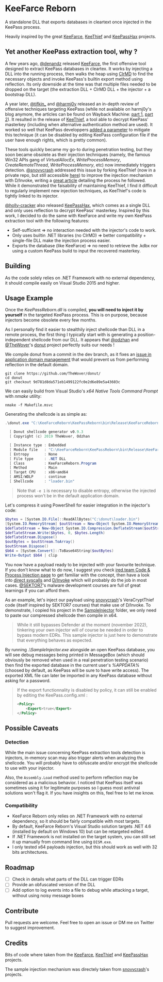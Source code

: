 # KeeFarce Reborn

A standalone DLL that exports databases in cleartext once injected in the KeePass process. 

Heavily inspired by the great [KeeFarce](https://github.com/denandz/KeeFarce), [KeeThief](https://github.com/GhostPack/KeeThief) and [KeePassHax](https://github.com/HoLLy-HaCKeR/KeePassHax) projects.

## Yet another KeePass extraction tool, why ?

A few years ago, [@denandz](https://github.com/denandz) released [KeeFarce](https://github.com/denandz/KeeFarce), the first offensive tool designed to extract KeePass databases in cleartex. It works by injecting a DLL into the running process, then walks the heap using [ClrMD](https://github.com/microsoft/clrmd) to find the necessary objects and invoke KeePass's builtin export method using reflection. Its only downside at the time was that multiple files needed to be dropped on the target (the extraction DLL + ClrMD DLL + the injector + a bootstrap DLL).

A year later, [@tifkin_](https://twitter.com/tifkin_) and [@harmj0y](https://twitter.com/harmj0y) released an in-depth review of offensive techniques targeting KeePass (while not available on harmj0y's blog anymore, the articles can be found on Wayback Machine: [part 1](https://web.archive.org/web/20220123003835/http://www.harmj0y.net/blog/redteaming/a-case-study-in-attacking-keepass/), [part 2](https://web.archive.org/web/20220122225230/http://www.harmj0y.net/blog/redteaming/keethief-a-case-study-in-attacking-keepass-part-2/)). It resulted in the release of [KeeThief](https://github.com/GhostPack/KeeThief), a tool able to decrypt KeePass' masterkey (including when alternative authentication method are used). It worked so well that KeePass developpers [added a parameter](https://sourceforge.net/p/keepass/discussion/329220/thread/62b0b650/) to mitigate this technique (it can be disabled by editing KeePass configuration file if the user have enough rights, which is pretty common).

These tools quickly became my go-to during penetration testing, but they soon became obsolete as their injection techniques (namely, the famous Win32 APIs gang of *VirtualAllocEx*, *WriteProcessMemory*, *CreateRemoteThread*, *WriteProcessMemory*, etc) now immediately triggers detection. [@snovvcrash](https://twitter.com/snovvcrash) addressed this issue by forking KeeThief (now in a private repo, but still accessible [here](https://github.com/d3lb3/KeeThief)) to improve the injection mechanism with D/Invoke, writing a [great article](https://hackmag.com/coding/keethief/) detailing the process he followed. While it demonstrated the faisability of maintaining KeeThief, I find it difficult to regularly implement new injection techniques, as KeeThief's code is tightly linked to its injector.

[@holly-cracker](https://github.com/holly-hacker) also released [KeePassHax](https://github.com/HoLLy-HaCKeR/KeePassHax), which comes as a single DLL and only uses reflection to decrypt KeePass' masterkey. Inspired by this work, I decided to do the same with KeeFarce and write my own KeePass extraction tool with the following features:

- Self-sufficient ⇒ no interaction needed with the injector's code to work.
- Only uses builtin .NET libraries (no ClrMD) ⇒ better compatibility + single-file DLL make the injection process easier.
- Exports the database (like KeeFarce) ⇒ no need to retrieve the .kdbx nor using a custom KeePass build to input the recovered masterkey.

## Building

As the code solely relies on .NET Framework with no external dependency, it should compile easily on Visual Studio 2015 and higher.

## Usage Example

Once the *KeePassReborn.dll* is compiled, **you will need to inject it by yourself** in the targeted KeePass process. This is on purpose, because injectors become obsolete every few months.

As I personally find it easier to stealthily inject shellcode than DLL in a remote process, the first thing I typically start with is generating a position-independent shellcode from our DLL. It appears that [@odzhan](https://twitter.com/modexpblog?lang=fr) and [@TheWover](https://twitter.com/thewover)'s [donut](https://github.com/TheWover/donut) project perfectly suits our needs !

We compile donut from a commit in the dev branch, as it fixes an [issue in application domain management](https://github.com/TheWover/donut/issues/44) that would prevent us from performing reflection in the default domain.

```
git clone https://github.com/TheWover/donut/
cd donut
git checkout 9d781d8da571eb1499122fc0e2d6e89e5a43603c
```

We can easily build from Visual Studio's *x64 Native Tools Command Prompt* with *nmake* utility:

```
nmake -f Makefile.msvc
```

Generating the shellcode is as simple as:

```powershell
.\donut.exe "C:\KeeFarceReborn\KeePassReborn\bin\Release\KeeFarceReborn.dll" -c KeeFarceReborn.Program -m Main -e 1

  [ Donut shellcode generator v0.9.3
  [ Copyright (c) 2019 TheWover, Odzhan

  [ Instance type : Embedded
  [ Module file   : "C:\KeeFarceReborn\KeePassReborn\bin\Release\KeeFarceReborn.dll"
  [ Entropy       : None
  [ File type     : .NET DLL
  [ Class         : KeeFarceReborn.Program
  [ Method        : Main
  [ Target CPU    : x86+amd64
  [ AMSI/WDLP     : continue
  [ Shellcode     : "loader.bin"
```

> Note that `-e 1` is necessary to disable entropy, otherwise the injected process won't be in the default application domain.

Let's compress it using PowerShell for easier integration in the injector's code:

```powershell
$bytes = [System.IO.File]::ReadAllBytes("C:\donut\loader.bin")
[System.IO.MemoryStream] $outStream = New-Object System.IO.MemoryStream
$deflateStream = New-Object System.IO.Compression.DeflateStream($outStream, [System.IO.Compression.CompressionLevel]::Optimal)
$deflateStream.Write($bytes, 0, $bytes.Length)
$deflateStream.Dispose()
$outBytes = $outStream.ToArray()
$outStream.Dispose()
$b64 = [System.Convert]::ToBase64String($outBytes)
Write-Output $b64 | clip
```

You now have a payload ready to be injected with your favourite technique. If you don't know what to do now, I suggest you check [ired.team Code & Process Injection page](https://www.ired.team/offensive-security/code-injection-process-injection) to get familiar with the concept, then have a look into [direct syscalls](https://jhalon.github.io/utilizing-syscalls-in-csharp-2/) and [D/Invoke](https://thewover.github.io/Dynamic-Invoke/) which will probably do the job in most cases. [@SEKTOR7](https://institute.sektor7.net/)'s malware development courses are full of great learnings if you can afford them. 

As an example, let's inject our payload using [snovvcrash](https://twitter.com/snovvcrash)'s VeraCryptThief code (itself inspired by  SEKTOR7 courses) that make use of D/Invoke. To demonstrate, I copied his project in the [SampleInjector](https://github.com/d3lb3/KeeFarceReborn/tree/main/SampleInjector) folder, we only need to paste our compressed shellcode then compile in x64.

> While it still bypasses Defender at the moment (november 2022), tinkering your own injector will of course be needed in order to bypass modern EDRs. This sample injector is just here to demonstrate that everything behaves as expected.

By running *.\SampleInjector.exe* alongside an open KeePass database, you will see debug messages being printed in MessageBox (which should obviously be removed when used in a real penetration testing scenario) then find the exported database in the current user's *%APPDATA%* (choosed by default, as KeePass will be sure to have write access). The exported XML file can later be imported in any KeePass database without asking for a password.

>  If the export functionnality is disabled by policy, it can still be enabled by editing the KeePass.config.xml :
>
> ```xml
> <Policy>
>     <Export>true</Export>
> </Policy>
> ```

## Possible Caveats

### Detection

While the main issue concerning KeePass extraction tools detection is injectors, in-memory scan may also trigger alerts when analyzing the shellcode. You will probably have to obfuscate and/or encrypt the shellcode to use with your injector.

Also, the `Assembly.Load` method used to perform reflection may be considered as a malicious behavior. I noticed that KeePass itself was sometimes using it for legitimate purposes so I guess most antiviral solutions won't flag it. If you have insights on this, feel free to let me know.

### Compatibility

- KeeFarce Reborn only relies on .NET Framework with no external dependency, so it should be fairly compatible with most targets.
- By default, KeeFarce Reborn's Visual Studio solution targets .NET 4.6 (installed by default on Windows 10) but can be retargeted edited.
- If .NET Framework is not installed on the target system, you can still set it up manually from command line using `DISM.exe`.
- I only tested x64 payloads injection, but this should work as well with 32 bits architectures.

## Roadmap

- [ ] Check in details what parts of the DLL can trigger EDRs
- [ ] Provide an obfuscated version of the DLL
- [ ] Add option to log events into a file to debug while attacking a target, without using noisy message boxes

## Contribute

Pull requests are welcome. Feel free to open an issue or DM me on Twitter to suggest improvement.

## Credits

Bits of code where taken from the [KeeFarce](https://github.com/denandz/KeeFarce), [KeeThief](https://github.com/GhostPack/KeeThief) and [KeePassHax](https://github.com/HoLLy-HaCKeR/KeePassHax) projects. 

The sample injection mechanism was directely taken from [snovvcrash](https://twitter.com/snovvcrash)'s projects.
